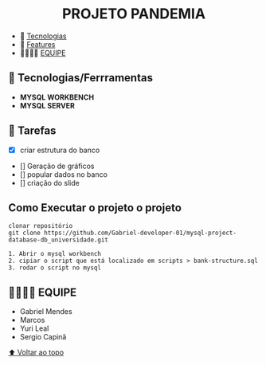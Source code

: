 <h1 id="nome-do-projeto" align="center">PROJETO PANDEMIA</h1>

  - 🤖 [Tecnologias](#tecnologias)
  - 🎊 [Features](#features)
  - 👨‍👨‍👦‍👦 [EQUIPE](#squad)
    


<h2 id="tecnologias">🤖 Tecnologias/Ferrramentas</h2>

- **MYSQL WORKBENCH**
- **MYSQL SERVER**

<h2 id="features">🎊 Tarefas</h2>

- [x] criar estrutura do banco
- [] Geração de gráficos
- [] popular dados no banco
- [] criação do slide

## Como Executar o projeto o projeto

```
clonar repositório
git clone https://github.com/Gabriel-developer-01/mysql-project-database-db_universidade.git

1. Abrir o mysql workbench
2. cipiar o script que está localizado em scripts > bank-structure.sql
3. rodar o script no mysql
```

## 
<h2 id="squad">👨‍👨‍👦‍👦 EQUIPE</h2>

- Gabriel Mendes
- Marcos
- Yuri Leal
- Sergio Capinã

[⬆ Voltar ao topo](#nome-do-projeto)
